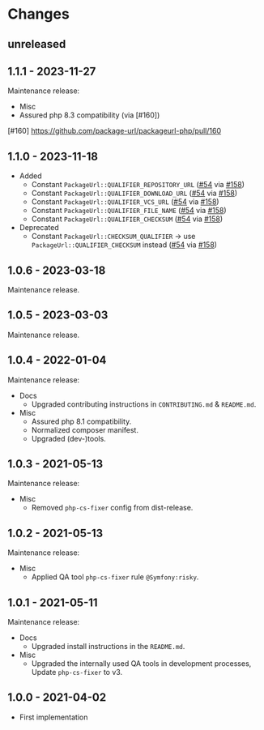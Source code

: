 # Changes

## unreleased

## 1.1.1 - 2023-11-27

Maintenance release:

* Misc
 * Assured php 8.3 compatibility (via [#160])

[#160] https://github.com/package-url/packageurl-php/pull/160

## 1.1.0 - 2023-11-18

* Added
  * Constant `PackageUrl::QUALIFIER_REPOSITORY_URL` ([#54] via [#158])
  * Constant `PackageUrl::QUALIFIER_DOWNLOAD_URL` ([#54] via [#158])
  * Constant `PackageUrl::QUALIFIER_VCS_URL` ([#54] via [#158])
  * Constant `PackageUrl::QUALIFIER_FILE_NAME` ([#54] via [#158])
  * Constant `PackageUrl::QUALIFIER_CHECKSUM` ([#54] via [#158])
* Deprecated
  * Constant `PackageUrl::CHECKSUM_QUALIFIER` -> use `PackageUrl::QUALIFIER_CHECKSUM` instead ([#54] via [#158])

[#54]: https://github.com/package-url/packageurl-php/issues/54
[#158]: https://github.com/package-url/packageurl-php/pull/158

## 1.0.6 - 2023-03-18

Maintenance release.

## 1.0.5 - 2023-03-03

Maintenance release.

## 1.0.4 - 2022-01-04

Maintenance release:

* Docs
  * Upgraded contributing instructions in `CONTRIBUTING.md` & `README.md`.
* Misc
  * Assured php 8.1 compatibility.
  * Normalized composer manifest. 
  * Upgraded (dev-)tools. 

## 1.0.3 - 2021-05-13

Maintenance release:

* Misc
  * Removed `php-cs-fixer` config from dist-release.

## 1.0.2 - 2021-05-13

Maintenance release:

* Misc
  * Applied QA tool `php-cs-fixer` rule `@Symfony:risky`.

## 1.0.1 - 2021-05-11

Maintenance release:

* Docs
  * Upgraded install instructions in the `README.md`.
* Misc
  * Upgraded the internally used QA tools in development processes,  
    Update `php-cs-fixer` to v3.

## 1.0.0 - 2021-04-02

* First implementation

